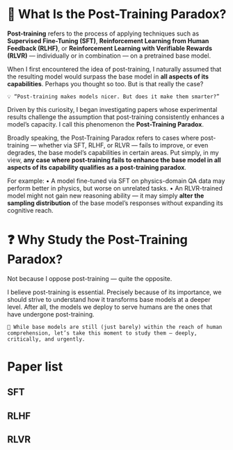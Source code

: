# 🤯 What Is the Post-Training Paradox?

**Post-training** refers to the process of applying techniques such as **Supervised Fine-Tuning (SFT)**, **Reinforcement Learning from Human Feedback (RLHF)**, or **Reinforcement Learning with Verifiable Rewards (RLVR)** — individually or in combination — on a pretrained base model.

When I first encountered the idea of post-training, I naturally assumed that the resulting model would surpass the base model in **all aspects of its capabilities**.
Perhaps you thought so too. But is that really the case?

`💡 “Post-training makes models nicer. But does it make them smarter?”`

Driven by this curiosity, I began investigating papers whose experimental results challenge the assumption that post-training consistently enhances a model’s capacity.
I call this phenomenon the **Post-Training Paradox**.

Broadly speaking, the Post-Training Paradox refers to cases where post-training — whether via SFT, RLHF, or RLVR — fails to improve, or even degrades, the base model’s capabilities in certain areas. Put simply, in my view, **any case where post-training fails to enhance the base model in all aspects of its capability qualifies as a post-training paradox**.

For example:
	•	A model fine-tuned via SFT on physics-domain QA data may perform better in physics, but worse on unrelated tasks.
	•	An RLVR-trained model might not gain new reasoning ability — it may simply **alter the sampling distribution** of the base model’s responses without expanding its cognitive reach.


# ❓ Why Study the Post-Training Paradox?

Not because I oppose post-training — quite the opposite.

I believe post-training is essential. Precisely because of its importance, we should strive to understand how it transforms base models at a deeper level.
After all, the models we deploy to serve humans are the ones that have undergone post-training.

`🧪 While base models are still (just barely) within the reach of human comprehension,
let’s take this moment to study them — deeply, critically, and urgently.`

# Paper list

## SFT


## RLHF


## RLVR

